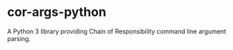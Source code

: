 # cor-args-python
A Python 3 library providing Chain of Responsibility command line argument parsing.
